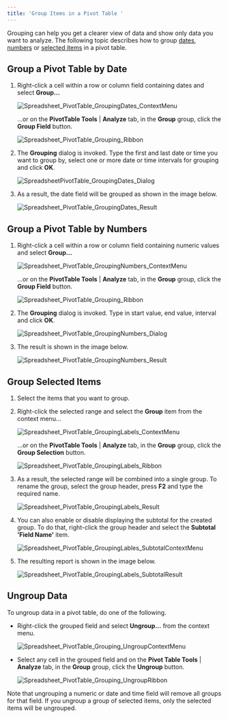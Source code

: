 ```yaml
---
title: 'Group Items in a Pivot Table '
---
```

Grouping can help you get a clearer view of data and show only data you want to analyze. The following topic describes how to group [dates](#date), [numbers](#number) or [selected items](#text) in a pivot table.

<a name="date"/>

## Group a Pivot Table by Date
1. Right-click a cell within a row or column field containing dates and select **Group...**
	
	![Spreadsheet_PivotTable_GroupingDates_ContextMenu](../../../images/Img126549.png)
	
	...or on the **PivotTable Tools** | **Analyze** tab, in the **Group** group, click the **Group Field** button.
	
	![Spreadsheet_PivotTable_Grouping_Ribbon](../../../images/Img126551.png)
2. The **Grouping** dialog is invoked. Type the first and last date or time you want to group by, select one or more date or time intervals for grouping and click **OK**.
	
	![SpreadsheetPivotTable_GroupingDates_Dialog](../../../images/Img126553.png)
3. As a result, the date field will be grouped as shown in the image below.
	
	![Spreadsheet_PivotTable_GroupingDates_Result](../../../images/Img126552.png)

<a name="number"/>

## Group a Pivot Table by Numbers
1. Right-click a cell within a row or column field containing numeric values and select **Group...**
	
	![Spreadsheet_PivotTable_GroupingNumbers_ContextMenu](../../../images/Img126554.png)
	
	...or on the **PivotTable Tools** | **Analyze** tab, in the **Group** group, click the **Group Field** button.
	
	![Spreadsheet_PivotTable_Grouping_Ribbon](../../../images/Img126551.png)
2. The **Grouping** dialog is invoked. Type in start value, end value, interval and click **OK**.
	
	![Spreadsheet_PivotTable_GroupingNumbers_Dialog](../../../images/Img126555.png)
3. The result is shown in the image below.
	
	![Spreadsheet_PivotTable_GroupingNumbers_Result](../../../images/Img126556.png)

<a name="text"/>

## Group Selected Items
1. Select the items that you want to group.
2. Right-click the selected range and select the **Group** item from the context menu...
	
	![Spreadsheet_PivotTable_GroupingLabels_ContextMenu](../../../images/Img126540.png)
	
	...or on the **PivotTable Tools** | **Analyze** tab, in the **Group** group, click the **Group Selection** button.
	
	![Spreadsheet_PivotTable_GroupingLabels_Ribbon](../../../images/Img126541.png)
3. As a result, the selected range will be combined into a single group. To rename the group, select the group header, press **F2** and type the required name.
	
	![Spreadsheet_PivotTable_GroupingLabels_Result](../../../images/Img126542.png)
4. You can also enable or disable displaying the subtotal for the created group. To do that, right-click the group header and select the **Subtotal 'Field Name'** item.
	
	![Spreadsheet_PivotTable_GroupingLables_SubtotalContextMenu](../../../images/Img126543.png)
5. The resulting report is shown in the image below.
	
	![Spreadsheet_PivotTable_GroupingLabels_SubtotalResult](../../../images/Img126544.png)

## Ungroup Data
To ungroup data in a pivot table, do one of the following.
* Right-click the grouped field and select **Ungroup...** from the context menu.
	 
	
	![Spreadsheet_PivotTable_Grouping_UngroupContextMenu](../../../images/Img126465.png)
* Select any cell in the grouped field and on the **Pivot Table Tools** | **Analyze** tab, in the **Group** group, click the **Ungroup** button.
	
	![Spreadsheet_PivotTable_Grouping_UngroupRibbon](../../../images/Img126466.png)
	
Note that ungrouping a numeric or date and time field will remove all groups for that field. If you ungroup a group of selected items, only the selected items will be ungrouped.
